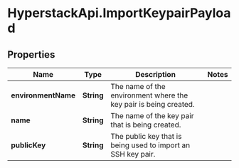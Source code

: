 # HyperstackApi.ImportKeypairPayload

## Properties

Name | Type | Description | Notes
------------ | ------------- | ------------- | -------------
**environmentName** | **String** | The name of the environment where the key pair is being created. | 
**name** | **String** | The name of the key pair that is being created. | 
**publicKey** | **String** | The public key that is being used to import an SSH key pair. | 


